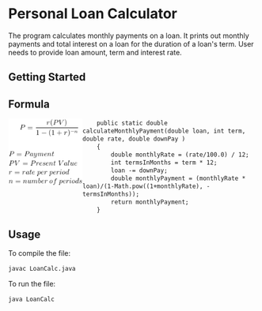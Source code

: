 # Personal Loan Calculator
The program calculates monthly payments on a loan. It prints out monthly payments and total interest on a loan for the duration of a loan's term. User needs to provide loan amount, term and interest rate. 

## Getting Started

## Formula
<img src="Loan Payment Formula.gif" width="150" align="left">

```
    public static double calculateMonthlyPayment(double loan, int term, double rate, double downPay )
    {
        double monthlyRate = (rate/100.0) / 12;
        int termsInMonths = term * 12;
        loan -= downPay;
        double monthlyPayment = (monthlyRate * loan)/(1-Math.pow((1+monthlyRate), -termsInMonths));
        return monthlyPayment;
    }
```

## Usage
To compile the file:
```diff
javac LoanCalc.java
```
To run the file:
```diff
java LoanCalc
```
